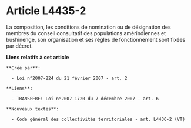 # Article L4435-2

La composition, les conditions de nomination ou de désignation des membres du conseil consultatif des populations
amérindiennes et bushinenge, son organisation et ses règles de fonctionnement sont fixées par décret.

**Liens relatifs à cet article**

	**Créé par**:

	  - Loi n°2007-224 du 21 février 2007 - art. 2

	**Liens**:

	  - TRANSFERE: Loi n°2007-1720 du 7 décembre 2007 - art. 6

	**Nouveaux textes**:

	  - Code général des collectivités territoriales - art. L4436-2 (VT)
